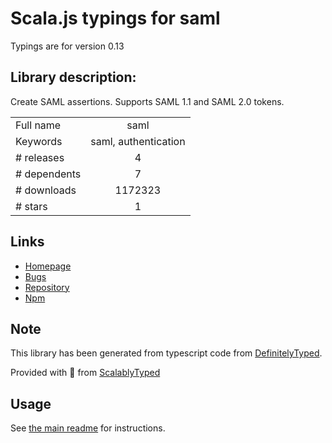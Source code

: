 
# Scala.js typings for saml

Typings are for version 0.13

## Library description:
Create SAML assertions. Supports SAML 1.1 and SAML 2.0 tokens.

|                    |                 |
| ------------------ | :-------------: |
| Full name          | saml |
| Keywords           | saml, authentication |
| # releases         | 4 |
| # dependents       | 7 |
| # downloads        | 1172323 |
| # stars            | 1 |

## Links
- [Homepage](https://github.com/auth0/node-saml#readme)
- [Bugs](https://github.com/auth0/node-saml/issues)
- [Repository](https://github.com/auth0/node-saml)
- [Npm](https://www.npmjs.com/package/saml)
    


## Note
This library has been generated from typescript code from [DefinitelyTyped](https://definitelytyped.org).

Provided with :purple_heart: from [ScalablyTyped](https://github.com/oyvindberg/ScalablyTyped)

## Usage
See [the main readme](../../readme.md) for instructions.


